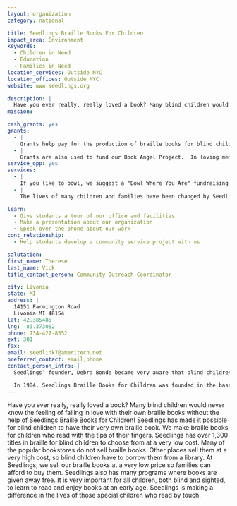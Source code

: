 ```yaml
---
layout: organization
category: national

title: Seedlings Braille Books For Children
impact_area: Environment
keywords: 
  - Children in Need
  - Education
  - Families in Need
location_services: Outside NYC
location_offices: Outside NYC
website: www.seedlings.org

description: |
  Have you ever really, really loved a book? Many blind children would never know the feeling of falling in love with their own braille books without the help of Seedlings Braille Books for Children!  Seedlings has made it possible for blind children to have their very own braille book.  We make braille books for children who read with the tips of their fingers.  Seedlings has over 1,300 titles in braille for blind children to choose from at a very low cost. Many of the popular bookstores do not sell braille books. Other places sell them at a very high cost, so blind children have to borrow them from a library.  At Seedlings, we sell our braille books at a very low price so families can afford to buy them.  Seedlings also has many programs where books are given away free.  It is very important for all children, both blind and sighted, to learn to read and enjoy books at an early age.  Seedlings is making a difference in the lives of those special children who read by touch.
mission: 

cash_grants: yes
grants: 
  - |
    Grants help pay for the production of braille books for blind children.  Many books would be produced in print-and-braille format so that blind and sighted family members can read together.  Our books are made available for an average cost of only $10 each which is below the actual cost to produce a book.  Seedlings relies on generous contributions from groups to help keep the books affordable for families.  Since Seedlings began in 1984, over 265,000 braille books and articles have been produced.
  - |
    Grants are also used to fund our Book Angel Project.  In loving memory of Anna Kirstina Bonde, the daughter of Seedlings’ director and founder, Debra Bonde, hundreds of braille books that have been made in her name are given away free. How does it work?  Just register online and Seedlings will send two (2) free braille books to any visually impaired child in the U.S. and Canada.
service_opp: yes
services: 
  - |
    If you like to bowl, we suggest a "Bowl Where You Are" fundraising opportunity to help us make braille books affordable.  Individuals or groups are invited to bowl anywhere and anytime in the name of braille literacy to support Seedlings Braille Books for Children.  We can help by providing materials and prizes.
  - |
    The lives of many children and families have been changed by Seedlings mission and the service projects and contributions from people who want to make a difference. We have had many school children hold bake sales or sell popcorn on Fridays.  Some schools have read-a-thons and one school had a bottle and can drive to collect money.   During the holidays, children will give donations to Seedlings instead of a gift exchange.

learn: 
  - Give students a tour of our office and facilities
  - Make a presentation about our organization
  - Speak over the phone about our work
cont_relationship: 
  - Help students develop a community service project with us

salutation: 
first_name: Therese
last_name: Vick
title_contact_person: Community Outreach Coordinator

city: Livonia
state: MI
address: |
  14151 Farmington Road  
  Livonia MI 48154
lat: 42.385485
lng: -83.373062
phone: 734-427-8552
ext: 301
fax: 
email: seedlink7@ameritech.net
preferred_contact: email,phone
contact_person_intro: |
  Seedlings’ founder, Debra Bonde became very aware that blind children did not have the same opportunity as her daughters to own, read, and learn to love books.  She was also concerned that blind parents could not find children’s books in braille to read to their own children.  The few braille books that were available were so costly that most families could not afford to purchase them. Being the mother of two small children, Debra knew the joy that children experienced of owning their own books.  As she witnessed her own daughter’s library of treasured books growing, she vowed to find a way to make children’s books in braille readily accessible and affordable for families.  

  In 1984, Seedlings Braille Books for Children was founded in the basement of her home.  Debra Bonde has been bringing the joy of reading to countless blind children worldwide for 29 years, by making braille books affordable for families and allowing blind and sighted family members to read together.  Seedlings Braille Books for Children has opened up a whole new world of reading for thousands of blind children nationwide and around the globe.
---
```

Have you ever really, really loved a book? Many blind children would never know the feeling of falling in love with their own braille books without the help of Seedlings Braille Books for Children!  Seedlings has made it possible for blind children to have their very own braille book.  We make braille books for children who read with the tips of their fingers.  Seedlings has over 1,300 titles in braille for blind children to choose from at a very low cost. Many of the popular bookstores do not sell braille books. Other places sell them at a very high cost, so blind children have to borrow them from a library.  At Seedlings, we sell our braille books at a very low price so families can afford to buy them.  Seedlings also has many programs where books are given away free.  It is very important for all children, both blind and sighted, to learn to read and enjoy books at an early age.  Seedlings is making a difference in the lives of those special children who read by touch.